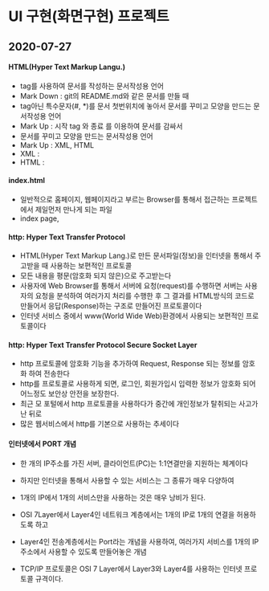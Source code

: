 # UI 구현(화면구현) 프로젝트

## 2020-07-27

#### HTML(Hyper Text Markup Langu.)
* tag를 사용하여 문서를 작성하는 문서작성용 언어
* Mark Down : git의 README.md와 같은 문서를 만들 때
* tag아닌 특수문자(#, *)를 문서 첫번위치에 놓아서
 문서를 꾸미고 모양을 만드는 문서작성용 언어
* Mark Up : 시작 tag <tag>와 종료 </tag>를 이용하여 문서를 감싸서 
* 문서를 꾸미고 모양을 만드는 문서작성용 언어
* Mark Up : XML, HTML
* XML : 
* HTML : 
#### index.html
* 일반적으로 홈페이지, 웹페이지라고 부르는 Browser를 통해서
접근하는 프로젝트에서 제일먼저 만나게 되는 파일
* index page, 


#### http: Hyper Text Transfer Protocol
* HTML(Hyper Text Markup Lang.)로 만든 문서파일(정보)을 인터넷을
통해서 주고받을 때 사용하는 보편적인 프로토콜
* 모든 내용을 평문(암호화 되지 않은)으로 주고받는다
* 사용자에 Web Browser를 통해서 서버에 요청(request)를 수행하면
서버는 사용자의 요청을 분석하여 여러가지 처리를 수행한 후
그 결과를 HTML방식의 코드로 만들어서 응답(Response)하는 구조로
만들어진 프로토콜이다
* 인터넷 서비스 중에서 www(World Wide Web)환경에서 사용되는
보편적인 프로토콜이다

#### http: Hyper Text Transfer Protocol Secure Socket Layer
* http 프로토콜에 암호화 기능을 추가하여 Request, Response 되는 
정보를 암호화 하여 전송한다
* http를 프로토콜로 사용하게 되면, 로그인, 회원가입시 입력한 
정보가 암호화 되어 어느정도 보안상 안전을 보장한다.
* 최근 모 포털에서 http 프로토콜을 사용하다가 중간에 개인정보가
탈취되는 사고가 난 뒤로
* 많은 웹서비스에서 http를 기본으로 사용하는 추세이다

#### 인터넷에서 PORT 개념
* 한 개의 IP주소를 가진 서버, 클라이언트(PC)는 1:1연결만을 
지원하는 체계이다
* 하지만 인터넷을 통해서 사용할 수 있는 서비스는 그 종류가 매우
다양하여 
* 1개의 IP에서 1개의 서비스만을 사용하는 것은 매우 낭비가 된다.
* OSI 7Layer에서 Layer4인 네트워크 계층에서는 1개의 IP로 1개의 
연결을 허용하도록 하고
* Layer4인 전송계층에서는 Port라는 개념을 사용하여, 여러가지
서비스를 1개의 IP주소에서 사용할 수 있도록 만들어놓은 개념

* TCP/IP 프로토콜은 OSI 7 Layer에서 Layer3와 Layer4를 사용하는
인터넷 프로토콜 규격이다.

